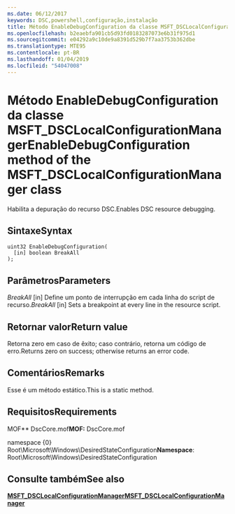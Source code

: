 ```yaml
---
ms.date: 06/12/2017
keywords: DSC,powershell,configuração,instalação
title: Método EnableDebugConfiguration da classe MSFT_DSCLocalConfigurationManager
ms.openlocfilehash: b2eaebfa901cb5d93fd0183287073e6b31f975d1
ms.sourcegitcommit: e04292a9c10de9a8391d529b7f7aa3753b362dbe
ms.translationtype: MTE95
ms.contentlocale: pt-BR
ms.lasthandoff: 01/04/2019
ms.locfileid: "54047008"
---
```

# <a name="enabledebugconfiguration-method-of-the-msftdsclocalconfigurationmanager-class"></a><span data-ttu-id="aaa33-103">Método EnableDebugConfiguration da classe MSFT_DSCLocalConfigurationManager</span><span class="sxs-lookup"><span data-stu-id="aaa33-103">EnableDebugConfiguration method of the MSFT_DSCLocalConfigurationManager class</span></span>

<span data-ttu-id="aaa33-104">Habilita a depuração do recurso DSC.</span><span class="sxs-lookup"><span data-stu-id="aaa33-104">Enables DSC resource debugging.</span></span>

## <a name="syntax"></a><span data-ttu-id="aaa33-105">Sintaxe</span><span class="sxs-lookup"><span data-stu-id="aaa33-105">Syntax</span></span>

```mof
uint32 EnableDebugConfiguration(
  [in] boolean BreakAll
);
```

## <a name="parameters"></a><span data-ttu-id="aaa33-106">Parâmetros</span><span class="sxs-lookup"><span data-stu-id="aaa33-106">Parameters</span></span>

<span data-ttu-id="aaa33-107">*BreakAll* \[in\] Define um ponto de interrupção em cada linha do script de recurso.</span><span class="sxs-lookup"><span data-stu-id="aaa33-107">*BreakAll* \[in\] Sets a breakpoint at every line in the resource script.</span></span>

## <a name="return-value"></a><span data-ttu-id="aaa33-108">Retornar valor</span><span class="sxs-lookup"><span data-stu-id="aaa33-108">Return value</span></span>

<span data-ttu-id="aaa33-109">Retorna zero em caso de êxito; caso contrário, retorna um código de erro.</span><span class="sxs-lookup"><span data-stu-id="aaa33-109">Returns zero on success; otherwise returns an error code.</span></span>

## <a name="remarks"></a><span data-ttu-id="aaa33-110">Comentários</span><span class="sxs-lookup"><span data-stu-id="aaa33-110">Remarks</span></span>

<span data-ttu-id="aaa33-111">Esse é um método estático.</span><span class="sxs-lookup"><span data-stu-id="aaa33-111">This is a static method.</span></span>

## <a name="requirements"></a><span data-ttu-id="aaa33-112">Requisitos</span><span class="sxs-lookup"><span data-stu-id="aaa33-112">Requirements</span></span>

<span data-ttu-id="aaa33-113">MOF\*\* DscCore.mof</span><span class="sxs-lookup"><span data-stu-id="aaa33-113">**MOF:** DscCore.mof</span></span>

<span data-ttu-id="aaa33-114">namespace {0} Root\Microsoft\Windows\DesiredStateConfiguration</span><span class="sxs-lookup"><span data-stu-id="aaa33-114">**Namespace**: Root\Microsoft\Windows\DesiredStateConfiguration</span></span>

## <a name="see-also"></a><span data-ttu-id="aaa33-115">Consulte também</span><span class="sxs-lookup"><span data-stu-id="aaa33-115">See also</span></span>

[<span data-ttu-id="aaa33-116">**MSFT_DSCLocalConfigurationManager**</span><span class="sxs-lookup"><span data-stu-id="aaa33-116">**MSFT_DSCLocalConfigurationManager**</span></span>](msft-dsclocalconfigurationmanager.md)